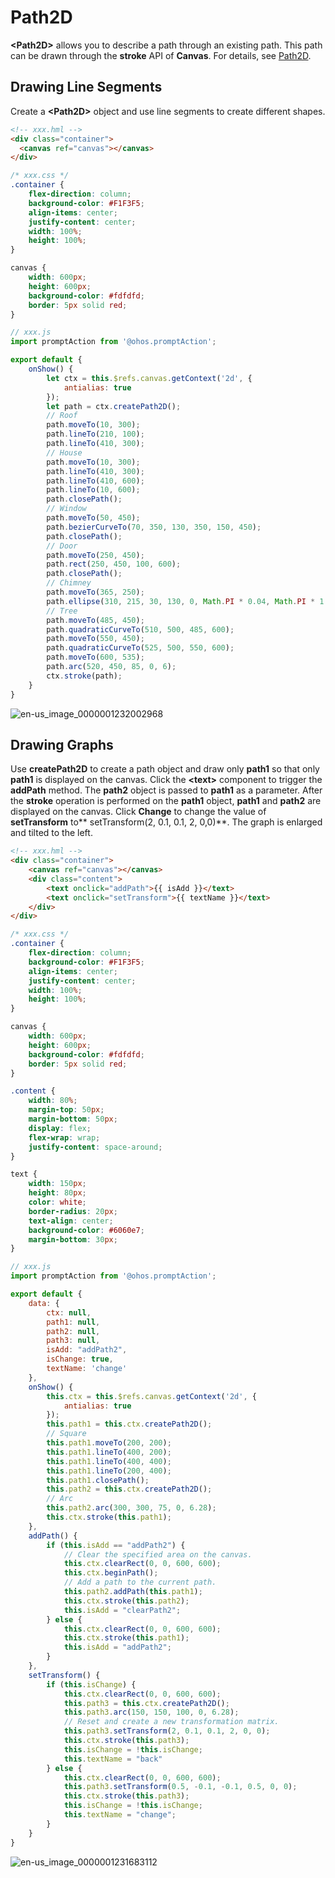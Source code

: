# Path2D
<!--Kit: ArkUI-->
<!--Subsystem: ArkUI-->
<!--Owner: @sd-wu-->
<!--Designer: @sunbees-->
<!--Tester: @liuli0427-->
<!--Adviser: @HelloCrease-->


**\<Path2D>** allows you to describe a path through an existing path. This path can be drawn through the **stroke** API of **Canvas**. For details, see [Path2D](../reference/apis-arkui/arkui-js/js-components-canvas-path2d.md).


## Drawing Line Segments

Create a **\<Path2D>** object and use line segments to create different shapes.

```html
<!-- xxx.hml --> 
<div class="container">
  <canvas ref="canvas"></canvas>
</div>
```

```css
/* xxx.css */
.container {
    flex-direction: column;
    background-color: #F1F3F5;
    align-items: center;
    justify-content: center;
    width: 100%;
    height: 100%;
}

canvas {
    width: 600px;
    height: 600px;
    background-color: #fdfdfd;
    border: 5px solid red;
}
```

```js
// xxx.js
import promptAction from '@ohos.promptAction';

export default {
    onShow() {
        let ctx = this.$refs.canvas.getContext('2d', {
            antialias: true
        });
        let path = ctx.createPath2D();
        // Roof
        path.moveTo(10, 300);
        path.lineTo(210, 100);
        path.lineTo(410, 300);
        // House
        path.moveTo(10, 300);
        path.lineTo(410, 300);
        path.lineTo(410, 600);
        path.lineTo(10, 600);
        path.closePath();
        // Window
        path.moveTo(50, 450);
        path.bezierCurveTo(70, 350, 130, 350, 150, 450);
        path.closePath();
        // Door
        path.moveTo(250, 450);
        path.rect(250, 450, 100, 600);
        path.closePath();
        // Chimney
        path.moveTo(365, 250);
        path.ellipse(310, 215, 30, 130, 0, Math.PI * 0.04, Math.PI * 1.1, 1);
        // Tree
        path.moveTo(485, 450);
        path.quadraticCurveTo(510, 500, 485, 600);
        path.moveTo(550, 450);
        path.quadraticCurveTo(525, 500, 550, 600);
        path.moveTo(600, 535);
        path.arc(520, 450, 85, 0, 6);
        ctx.stroke(path);
    }
}
```


![en-us_image_0000001232002968](figures/en-us_image_0000001232002968.png)


## Drawing Graphs

Use **createPath2D** to create a path object and draw only **path1** so that only **path1** is displayed on the canvas. Click the **\<text>** component to trigger the **addPath** method. The **path2** object is passed to **path1** as a parameter. After the **stroke** operation is performed on the **path1** object, **path1** and **path2** are displayed on the canvas. Click **Change** to change the value of **setTransform** to** setTransform(2, 0.1, 0.1, 2, 0,0)**. The graph is enlarged and tilted to the left.


```html
<!-- xxx.hml -->
<div class="container">
    <canvas ref="canvas"></canvas>
    <div class="content">
        <text onclick="addPath">{{ isAdd }}</text>
        <text onclick="setTransform">{{ textName }}</text>
    </div>
</div>
```


```css
/* xxx.css */
.container {
    flex-direction: column;
    background-color: #F1F3F5;
    align-items: center;
    justify-content: center;
    width: 100%;
    height: 100%;
}

canvas {
    width: 600px;
    height: 600px;
    background-color: #fdfdfd;
    border: 5px solid red;
}

.content {
    width: 80%;
    margin-top: 50px;
    margin-bottom: 50px;
    display: flex;
    flex-wrap: wrap;
    justify-content: space-around;
}

text {
    width: 150px;
    height: 80px;
    color: white;
    border-radius: 20px;
    text-align: center;
    background-color: #6060e7;
    margin-bottom: 30px;
}
```


```js
// xxx.js
import promptAction from '@ohos.promptAction';

export default {
    data: {
        ctx: null,
        path1: null,
        path2: null,
        path3: null,
        isAdd: "addPath2",
        isChange: true,
        textName: 'change'
    },
    onShow() {
        this.ctx = this.$refs.canvas.getContext('2d', {
            antialias: true
        });
        this.path1 = this.ctx.createPath2D();
        // Square
        this.path1.moveTo(200, 200);
        this.path1.lineTo(400, 200);
        this.path1.lineTo(400, 400);
        this.path1.lineTo(200, 400);
        this.path1.closePath();
        this.path2 = this.ctx.createPath2D();
        // Arc
        this.path2.arc(300, 300, 75, 0, 6.28);
        this.ctx.stroke(this.path1);
    },
    addPath() {
        if (this.isAdd == "addPath2") {
            // Clear the specified area on the canvas.
            this.ctx.clearRect(0, 0, 600, 600);
            this.ctx.beginPath();
            // Add a path to the current path.
            this.path2.addPath(this.path1);
            this.ctx.stroke(this.path2);
            this.isAdd = "clearPath2";
        } else {
            this.ctx.clearRect(0, 0, 600, 600);
            this.ctx.stroke(this.path1);
            this.isAdd = "addPath2";
        }
    },
    setTransform() {
        if (this.isChange) {
            this.ctx.clearRect(0, 0, 600, 600);
            this.path3 = this.ctx.createPath2D();
            this.path3.arc(150, 150, 100, 0, 6.28);
            // Reset and create a new transformation matrix.
            this.path3.setTransform(2, 0.1, 0.1, 2, 0, 0);
            this.ctx.stroke(this.path3);
            this.isChange = !this.isChange;
            this.textName = "back"
        } else {
            this.ctx.clearRect(0, 0, 600, 600);
            this.path3.setTransform(0.5, -0.1, -0.1, 0.5, 0, 0);
            this.ctx.stroke(this.path3);
            this.isChange = !this.isChange;
            this.textName = "change";
        }
    }
}
```

![en-us_image_0000001231683112](figures/en-us_image_0000001231683112.gif)
